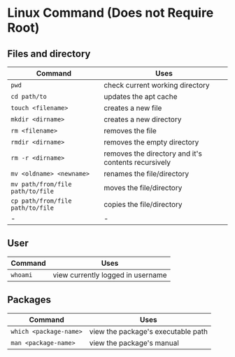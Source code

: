 
# Linux Command (Does not Require Root)

## Files and directory

Command | Uses
---------|---------
 ```pwd``` | check current working directory
 ```cd path/to``` | updates the apt cache
 ```touch <filename>``` | creates a new file
 ```mkdir <dirname>``` | creates a new directory
 ```rm <filename>``` | removes the file
 ```rmdir <dirname>``` | removes the empty directory
 ```rm -r <dirname>``` | removes the directory and it's contents recursively
 ```mv <oldname> <newname>``` | renames the file/directory
 ```mv path/from/file path/to/file``` | moves the file/directory
 ```cp path/from/file path/to/file``` | copies the file/directory
 -| -

## User

Command | Uses
---------|----------
```whoami``` | view currently logged in username

## Packages

Command | Uses
---------|----------
```which <package-name>``` | view the package's executable path
```man <package-name>``` | view the package's manual 
